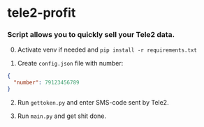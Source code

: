 # tele2-profit

### Script allows you to quickly sell your Tele2 data.

0. Activate venv if needed and `pip install -r requirements.txt` 

1. Create `config.json` file with number:
```json
{
  "number": 79123456789
}
```
2. Run `gettoken.py` and enter SMS-code sent by Tele2.

3. Run `main.py` and get shit done.

